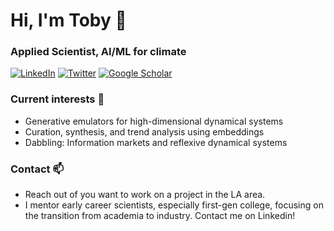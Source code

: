 # Hi, I'm Toby 👋

### Applied Scientist, AI/ML for climate
[![LinkedIn](https://img.shields.io/static/v1?label=&message=LinkedIn&color=0077B5&style=flat-square&logo=linkedin)](https://www.linkedin.com/in/bischtob)
[![Twitter](https://img.shields.io/twitter/follow/bischtob?logo=twitter&style=flat-square)](https://twitter.com/bischtob)
[![Google Scholar](https://img.shields.io/static/v1?label=&message=Google%20Scholar&color=gray&style=flat-square&logo=google-scholar)](https://scholar.google.com/citations?user=90o1ec0AAAAJ&hl=en)

### Current interests 🤔
- Generative emulators for high-dimensional dynamical systems
- Curation, synthesis, and trend analysis using embeddings
- Dabbling: Information markets and reflexive dynamical systems

### Contact 📫 
- Reach out of you want to work on a project in the LA area.
- I mentor early career scientists, especially first-gen college, focusing on the transition from academia to industry. Contact me on Linkedin!
